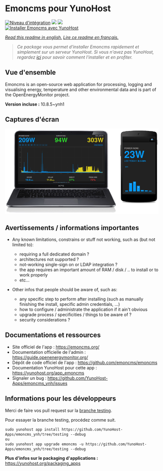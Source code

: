 # Emoncms pour YunoHost

[![Niveau d'intégration](https://dash.yunohost.org/integration/emoncms.svg)](https://dash.yunohost.org/appci/app/emoncms) ![](https://ci-apps.yunohost.org/ci/badges/emoncms.status.svg) ![](https://ci-apps.yunohost.org/ci/badges/emoncms.maintain.svg)  
[![Installer Emoncms avec YunoHost](https://install-app.yunohost.org/install-with-yunohost.svg)](https://install-app.yunohost.org/?app=emoncms)

*[Read this readme in english.](./README.md)*
*[Lire ce readme en français.](./README_fr.md)*

> *Ce package vous permet d'installer Emoncms rapidement et simplement sur un serveur YunoHost.
Si vous n'avez pas YunoHost, regardez [ici](https://yunohost.org/#/install) pour savoir comment l'installer et en profiter.*

## Vue d'ensemble

Emoncms is an open-source web application for processing, logging and visualising energy, temperature and other environmental data and is part of the OpenEnergyMonitor project.


**Version incluse :** 10.8.5~ynh1



## Captures d'écran

![](./doc/screenshots/emoncms_graphic.png)

## Avertissements / informations importantes

* Any known limitations, constrains or stuff not working, such as (but not limited to):
    * requiring a full dedicated domain ?
    * architectures not supported ?
    * not-working single-sign on or LDAP integration ?
    * the app requires an important amount of RAM / disk / .. to install or to work properly
    * etc...

* Other infos that people should be aware of, such as:
    * any specific step to perform after installing (such as manually finishing the install, specific admin credentials, ...)
    * how to configure / administrate the application if it ain't obvious
    * upgrade process / specificities / things to be aware of ?
    * security considerations ?

## Documentations et ressources

* Site officiel de l'app : https://emoncms.org/
* Documentation officielle de l'admin : https://guide.openenergymonitor.org/
* Dépôt de code officiel de l'app : https://github.com/emoncms/emoncms
* Documentation YunoHost pour cette app : https://yunohost.org/app_emoncms
* Signaler un bug : https://github.com/YunoHost-Apps/emoncms_ynh/issues

## Informations pour les développeurs

Merci de faire vos pull request sur la [branche testing](https://github.com/YunoHost-Apps/emoncms_ynh/tree/testing).

Pour essayer la branche testing, procédez comme suit.
```
sudo yunohost app install https://github.com/YunoHost-Apps/emoncms_ynh/tree/testing --debug
ou
sudo yunohost app upgrade emoncms -u https://github.com/YunoHost-Apps/emoncms_ynh/tree/testing --debug
```

**Plus d'infos sur le packaging d'applications :** https://yunohost.org/packaging_apps